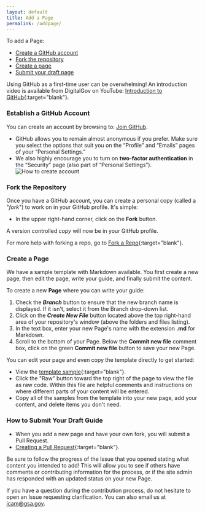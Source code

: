 ```yaml
---
layout: default
title: Add a Page
permalink: /addpage/
---
```


To add a Page:

* [Create a GitHub account](#create-a-github-account) 
* [Fork the repository](#fork-the-repository)
* [Create a page](#create-a-page)
* [Submit your draft page](#submit-your-draft-page)

Using GitHub as a first-time user can be overwhelming! An introduction video is available from DigitalGov on YouTube: [Introduction to GitHub](https://www.youtube.com/watch?v=uNa9GOtM6NE&t=1737s){:target="blank"}.  

### Establish a GitHub Account

You can create an account by browsing to: [Join GitHub](https://github.com/join).  

* GitHub allows you to remain almost anonymous if you prefer. Make sure you select the options that suit you on the “Profile” and “Emails” pages of your “Personal Settings.”  
* We also highly encourage you to turn on **two-factor authentication** in the “Security” page (also part of “Personal Settings”).
  ![How to create account]({{site.baseurl}}/assets/img/create_github_account.png)

### Fork the Repository

Once you have a GitHub account, you can create a personal copy (called a "_fork_") to work on in your GitHub profile. It's simple: 

*  In the upper right-hand corner, click on the **Fork** button.

A version controlled _copy_ will now be in your GitHub profile.  

For more help with forking a repo, go to [Fork a Repo](https://help.github.com/articles/fork-a-repo/){:target="blank"}.  

### Create a Page

We have a sample template with Markdown available. You first create a new page, then edit the page, write your guide, and finally submit the content. 

To create a new **Page** where you can write your guide:  

1. Check the **_Branch_** button to ensure that the new branch name is displayed. If it isn't, select it from the Branch drop-down list.
2. Click on the **_Create New File_** button located above the top right-hand area of your repository's window (above the folders and files listing).  
3. In the text box, enter your new Page's name with the extension **.md** for Markdown. 
4. Scroll to the bottom of your Page. Below the **Commit new file** comment box, click on the green **Commit new file** button to save your new Page.

You can edit your page and even copy the template directly to get started:

*  View the [template sample]({{repo_url}}/pages/template.md){:target="blank"}.
*  Click the "Raw" button toward the top right of the page to view the file as raw code. Within this file are helpful comments and instructions on where different parts of your content will be entered. 
*  Copy all of the samples from the template into your new page, add your content, and delete items you don't need.

### How to Submit Your Draft Guide

*  When you add a new page and have your own fork, you will submit a Pull Request. 
*  [Creating a Pull Request](https://help.github.com/articles/creating-a-pull-request-from-a-fork/){:target="blank"}. 

Be sure to follow the progress of the Issue that you opened stating what content you intended to add! This will allow you to see if others have comments or contributing information for the process, or if the site admin has responded with an updated status on your new Page.

If you have a question during the contribution process, do not hesitate to open an Issue requesting clarification.  You can also email us at icam@gsa.gov.
